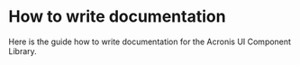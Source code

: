 # How to write documentation

Here is the guide how to write documentation for the Acronis UI Component Library.
